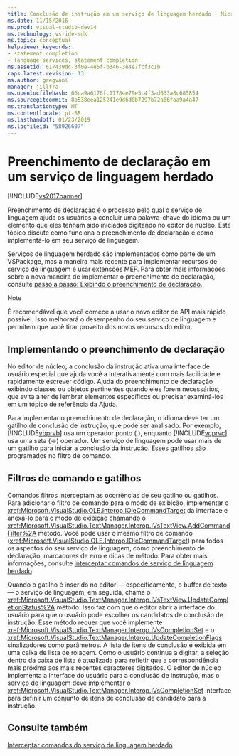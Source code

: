 ```yaml
---
title: Conclusão de instrução em um serviço de linguagem herdado | Microsoft Docs
ms.date: 11/15/2016
ms.prod: visual-studio-dev14
ms.technology: vs-ide-sdk
ms.topic: conceptual
helpviewer_keywords:
- statement completion
- language services, statement completion
ms.assetid: 617439dc-3f0e-4e5f-b346-3e4e7fcf3c1b
caps.latest.revision: 13
ms.author: gregvanl
manager: jillfra
ms.openlocfilehash: 66ca9a6176fc17784e79e5c4f3ad633a8c685854
ms.sourcegitcommit: 8b538eea125241e9d6d8b7297b72a66faa9a4a47
ms.translationtype: MT
ms.contentlocale: pt-BR
ms.lasthandoff: 01/23/2019
ms.locfileid: "58926607"
---
```

# <a name="statement-completion-in-a-legacy-language-service"></a>Preenchimento de declaração em um serviço de linguagem herdado
[!INCLUDE[vs2017banner](../../includes/vs2017banner.md)]

Preenchimento de declaração é o processo pelo qual o serviço de linguagem ajuda os usuários a concluir uma palavra-chave do idioma ou um elemento que eles tenham sido iniciados digitando no editor de núcleo. Este tópico discute como funciona o preenchimento de declaração e como implementá-lo em seu serviço de linguagem.  
  
 Serviços de linguagem herdado são implementados como parte de um VSPackage, mas a maneira mais recente para implementar recursos de serviço de linguagem é usar extensões MEF. Para obter mais informações sobre a nova maneira de implementar o preenchimento de declaração, consulte [passo a passo: Exibindo o preenchimento de declaração](../../extensibility/walkthrough-displaying-statement-completion.md).  
  
> [!NOTE]
>  É recomendável que você comece a usar o novo editor de API mais rápido possível. Isso melhorará o desempenho do seu serviço de linguagem e permitem que você tirar proveito dos novos recursos do editor.  
  
## <a name="implementing-statement-completion"></a>Implementando o preenchimento de declaração  
 No editor de núcleo, a conclusão da instrução ativa uma interface de usuário especial que ajuda você a interativamente com mais facilidade e rapidamente escrever código. Ajuda do preenchimento de declaração exibindo classes ou objetos pertinentes quando eles forem necessários, que evita a ter de lembrar elementos específicos ou precisar examiná-los em um tópico de referência da Ajuda.  
  
 Para implementar o preenchimento de declaração, o idioma deve ter um gatilho de conclusão de instrução, que pode ser analisado. Por exemplo, [!INCLUDE[vbprvb](../../includes/vbprvb-md.md)] usa um operador ponto (.), enquanto [!INCLUDE[vcprvc](../../includes/vcprvc-md.md)] usa uma seta (->) operador. Um serviço de linguagem pode usar mais de um gatilho para iniciar a conclusão da instrução. Esses gatilhos são programados no filtro de comando.  
  
## <a name="command-filters-and-triggers"></a>Filtros de comando e gatilhos  
 Comandos filtros interceptam as ocorrências de seu gatilho ou gatilhos. Para adicionar o filtro de comando para o modo de exibição, implementar o <xref:Microsoft.VisualStudio.OLE.Interop.IOleCommandTarget> da interface e anexá-lo para o modo de exibição chamando o <xref:Microsoft.VisualStudio.TextManager.Interop.IVsTextView.AddCommandFilter%2A> método. Você pode usar o mesmo filtro de comando (<xref:Microsoft.VisualStudio.OLE.Interop.IOleCommandTarget>) para todos os aspectos do seu serviço de linguagem, como preenchimento de declaração, marcadores de erro e dicas de método. Para obter mais informações, consulte [interceptar comandos de serviço de linguagem herdado](../../extensibility/internals/intercepting-legacy-language-service-commands.md).  
  
 Quando o gatilho é inserido no editor — especificamente, o buffer de texto — o serviço de linguagem, em seguida, chama o <xref:Microsoft.VisualStudio.TextManager.Interop.IVsTextView.UpdateCompletionStatus%2A> método. Isso faz com que o editor abrir a interface do usuário para que o usuário pode escolher os candidatos de conclusão de instrução. Esse método requer que você implemente <xref:Microsoft.VisualStudio.TextManager.Interop.IVsCompletionSet> e o <xref:Microsoft.VisualStudio.TextManager.Interop.UpdateCompletionFlags> sinalizadores como parâmetros. A lista de itens de conclusão é exibida em uma caixa de lista de rolagem. Como o usuário continua a digitar, a seleção dentro da caixa de lista é atualizada para refletir que a correspondência mais próxima aos mais recentes caracteres digitados. O editor de núcleo implementa a interface do usuário para a conclusão de instrução, mas o serviço de linguagem deve implementar o <xref:Microsoft.VisualStudio.TextManager.Interop.IVsCompletionSet> interface para definir um conjunto de itens de conclusão de candidato para a instrução.  
  
## <a name="see-also"></a>Consulte também  
 [Interceptar comandos do serviço de linguagem herdado](../../extensibility/internals/intercepting-legacy-language-service-commands.md)
